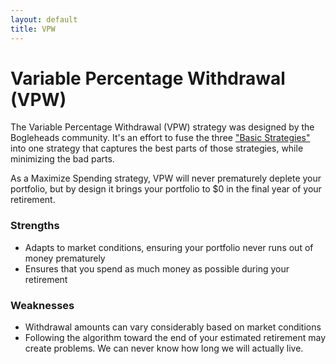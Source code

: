 ```yaml
---
layout: default
title: VPW
---
```


# Variable Percentage Withdrawal (VPW)

The Variable Percentage Withdrawal (VPW) strategy was designed by the Bogleheads
community. It's an effort to fuse the three
["Basic Strategies"](../basic-strategies/) into one strategy that captures the
best parts of those strategies, while minimizing the bad parts.

As a Maximize Spending strategy, VPW will never prematurely deplete your
portfolio, but by design it brings your portfolio to \$0 in the final year of
your retirement.

### Strengths

- Adapts to market conditions, ensuring your portfolio never runs out of money
  prematurely
- Ensures that you spend as much money as possible during your retirement

### Weaknesses

- Withdrawal amounts can vary considerably based on market conditions
- Following the algorithm toward the end of your estimated retirement may create
  problems. We can never know how long we will actually live.
